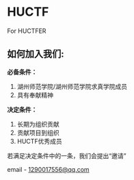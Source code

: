 # HUCTF
For HUCTFER

## 如何加入我们:

**必备条件：**
1. 湖州师范学院/湖州师范学院求真学院成员
2. 具有奉献精神

**决定条件：**
1. 长期为组织贡献
2. 贡献项目到组织
3. HUCTF优秀成员

若满足决定条件中的一条，我们会提出“邀请”

email - <a href="#">1290017556@qq.com</a>
